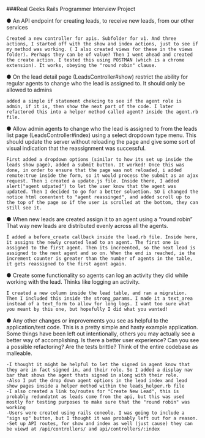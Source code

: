 ###Real Geeks Rails Programmer Interview Project

● An API endpoint for creating leads, to receive new leads, from our other services
```shell
Created a new controller for apis. Subfolder for v1. And three actions, I started off with the show and index actions, just to see if my method was working. ( I also created views for these in the views folder). Perhaps they can be of value? Then I went ahead and created the create action. I tested this using POSTMAN (which is a chrome extension). It works, obeying the "round robin" clause.
```

● On the lead detail page (LeadsController#show) restrict the ability for regular agents to change who the lead is assigned to. It should only be allowed to admins
 ```shell
 added a simple if statement chekcing to see if the agent role is admin, if it is, then show the next part of the code. I later refactored this into a helper method called agent? inside the agent.rb file.
```

● Allow admin agents to change who the lead is assigned to from the leads list page
(LeadsController#index) using a select dropdown type menu. This should update the server without reloading the page and give some sort of visual indication that the reassignment was successful.
```shell
First added a dropdown options (similar to how its set up inside the leads show page), added a submit button. It worked! Once this was done, in order to ensure that the page was not reloaded, i added remote:true inside the form, so it would process the submit as an ajax request. Then i created a update.js file. Inside there, I added alert("agent udpated") to let the user know that the agent was updated. Then I decided to go for a better soluetion. SO i changed the notice html conentent to "agent reassinged", and added scroll up to the top of the page so if the user is scrolled at the bottom, they can still see it.
```

● When new leads are created assign it to an agent using a “round robin” That way new leads are distributed evenly across all the agents.
```shell
I added a before_create callback inside the lead.rb file. Inside here, it assigns the newly created lead to an agent. The first one is assigned to the first agent. Then its increented, so the next lead is assigned to the next agent and so on. When the end is reached, ie the increment counter is greater than the number of agents in the table, it gets reassigned to the first agent again.
```

● Create some functionality so agents can log an activity they did while working with the lead. Thinks like logging an activity.
```shell
I created a new column inside the lead table, and ran a migration. Then I included this inside the strong_params. I made it a text_area instead of a text_form to allow for long logs. I want too sure what you meant by this one, but hopefully I did what you wanted!
```

● Any other changes or improvements you see as helpful to the application/test code. This is a pretty simple and hasty example application. Some things have been left out intentionally, others you may actually see a better way of accomplishing. Is there a better user experience? Can you see a possible refactoring? Are the tests brittle? Think of the entire codebase as malleable.
```shell
-I thought it might be helpful to let the signed in agent know that they are in fact signed in, and their role. So I added a display nav bar that shows the agent thats signed in along with their role.
-Also I put the drop down agent options in the lead index and lead show pages inside a helper method within the leads_helper.rb file
-I also created a link to/routes for "Create New Lead", this is probably redundatnt as leads come from the api, but this was used mostly for testing purposes to make sure that the "round robin" was working
-Users were created using rails coneole. I was going to include a "sign up" button, but I thought it was probably left out for a reason. 
-Set up API routes, for show and index as well (just cause) they can be viewd at /api/controllers/ and api/controllers/:index
```
